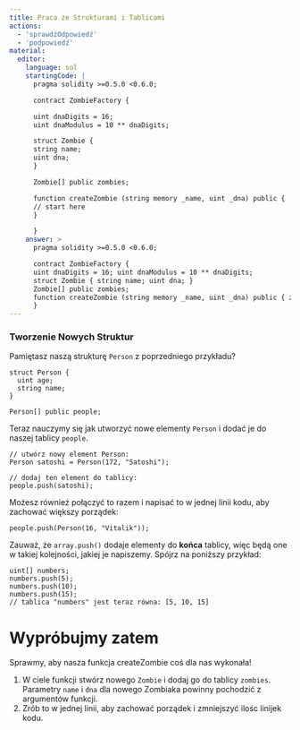 ```yaml
---
title: Praca ze Strukturami i Tablicami
actions:
  - 'sprawdźOdpowiedź'
  - 'podpowiedź'
material:
  editor:
    language: sol
    startingCode: |
      pragma solidity >=0.5.0 <0.6.0;

      contract ZombieFactory {

      uint dnaDigits = 16;
      uint dnaModulus = 10 ** dnaDigits;

      struct Zombie {
      string name;
      uint dna;
      }

      Zombie[] public zombies;

      function createZombie (string memory _name, uint _dna) public {
      // start here
      }

      }
    answer: >
      pragma solidity >=0.5.0 <0.6.0;

      contract ZombieFactory {
      uint dnaDigits = 16; uint dnaModulus = 10 ** dnaDigits;
      struct Zombie { string name; uint dna; }
      Zombie[] public zombies;
      function createZombie (string memory _name, uint _dna) public { zombies.push(Zombie(_name, _dna)); }
      }
---
```


### Tworzenie Nowych Struktur

Pamiętasz naszą strukturę `Person` z poprzedniego przykładu?

    struct Person {
      uint age;
      string name;
    }
    
    Person[] public people;
    

Teraz nauczymy się jak utworzyć nowe elementy `Person` i dodać je do naszej tablicy `people`.

    // utwórz nowy element Person:
    Person satoshi = Person(172, "Satoshi");
    
    // dodaj ten element do tablicy:
    people.push(satoshi);
    

Możesz również połączyć to razem i napisać to w jednej linii kodu, aby zachować większy porządek:

    people.push(Person(16, "Vitalik"));
    

Zauważ, że `array.push()` dodaje elementy do **końca** tablicy, więc będą one w takiej kolejności, jakiej je napiszemy. Spójrz na poniższy przykład:

    uint[] numbers;
    numbers.push(5);
    numbers.push(10);
    numbers.push(15);
    // tablica "numbers" jest teraz równa: [5, 10, 15]
    

# Wypróbujmy zatem

Sprawmy, aby nasza funkcja createZombie coś dla nas wykonała!

1. W ciele funkcji stwórz nowego `Zombie` i dodaj go do tablicy `zombies`. Parametry `name` i `dna` dla nowego Zombiaka powinny pochodzić z argumentów funkcji.
2. Zrób to w jednej linii, aby zachować porządek i zmniejszyć ilośc linijek kodu.